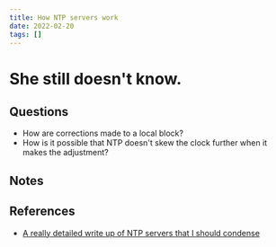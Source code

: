 ```yaml
---
title: How NTP servers work
date: 2022-02-20
tags: []
---
```


# She still doesn't know.

## Questions
* How are corrections made to a local block?
* How is it possible that NTP doesn't skew the clock further when it makes the adjustment?

## Notes

## References
* [A really detailed write up of NTP servers that I should condense](https://sookocheff.com/post/time/how-does-ntp-work/)
